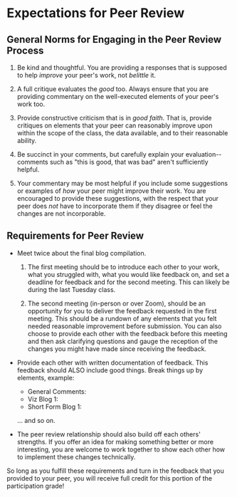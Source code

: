 # Expectations for Peer Review

## General Norms for Engaging in the Peer Review Process 
1. Be kind and thoughtful. You are providing a responses that is supposed to help *improve* your peer's work, not *belittle* it. 

2. A full critique evaluates the *good* too. Always ensure that you are providing commentary on the well-executed elements of your peer's work too.

3. Provide constructive criticism that is in *good faith*. That is, provide critiques on elements that your peer can reasonably improve upon within the scope of the class, the data available, and to their reasonable ability. 

4. Be succinct in your comments, but carefully explain your evaluation-- comments such as "this is good, that was bad" aren't sufficiently helpful.

5. Your commentary may be most helpful if you include some suggestions or examples of *how* your peer might improve their work. You are encouraged to provide these suggestions, with the respect that your peer does *not* have to incorporate them if they disagree or feel the changes are not incorporable. 

## Requirements for Peer Review 

- Meet twice about the final blog compilation.

  1) The first meeting should be to introduce each other to your work, what you struggled with, what you would like feedback on, and set a deadline for feedback and for the second meeting. This can likely be during the last Tuesday class.
  
  2) The second meeting (in-person or over Zoom), should be an opportunity for you to deliver the feedback requested in the first meeting. This should be a rundown of any elements that you felt needed reasonable improvement before submission. You can also choose to provide each other with the feedback before this meeting and then ask clarifying questions and gauge the reception of the changes you might have made since receiving the feedback. 
  
- Provide each other with written documentation of feedback. This feedback should ALSO include good things. Break things up by elements, example: 
  - General Comments: 
  - Viz Blog 1: 
  - Short Form Blog 1: 
    
  ... and so on. 

- The peer review relationship should also build off each others' strengths. If you offer an idea for making something better or more interesting, you are welcome to work together to show each other how to implement these changes technically. 

So long as you fulfill these requirements and turn in the feedback that you provided to your peer, you will receive full credit for this portion of the participation grade! 
